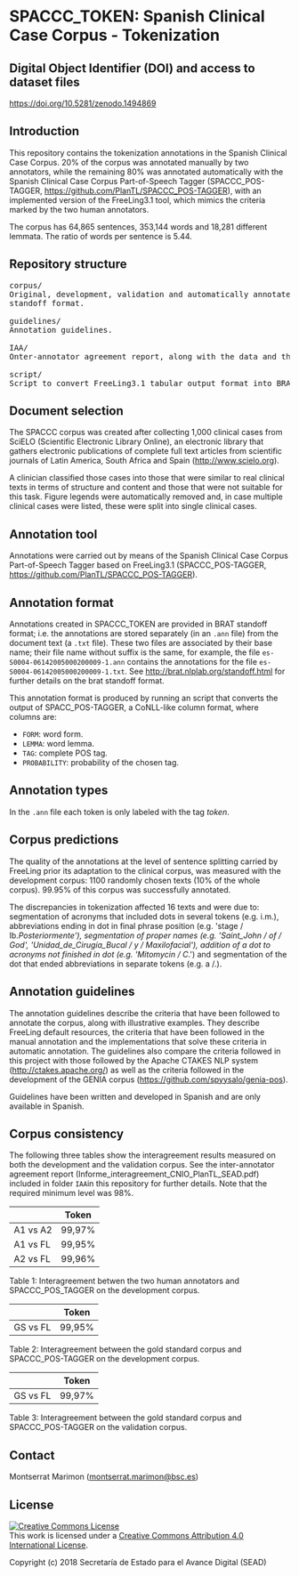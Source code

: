 # SPACCC_TOKEN: Spanish Clinical Case Corpus - Tokenization

## Digital Object Identifier (DOI) and access to dataset files

https://doi.org/10.5281/zenodo.1494869


## Introduction

This repository contains the tokenization annotations in the Spanish Clinical Case Corpus.
20% of the corpus was annotated manually by two annotators, while the remaining 80% was annotated automatically with 
the Spanish Clinical Case Corpus Part-of-Speech Tagger (SPACCC_POS-TAGGER, 
https://github.com/PlanTL/SPACCC_POS-TAGGER), with an implemented version of the FreeLing3.1 tool, which mimics the 
criteria marked by the two human annotators.

The corpus has 64,865 sentences, 353,144 words and 18,281 different lemmata. The ratio of words per sentence 
is 5.44.


## Repository structure

<pre>
corpus/
Original, development, validation and automatically annotated corpus, both in tabular format and BRAT 
standoff format.

guidelines/
Annotation guidelines.

IAA/
Onter-annotator agreement report, along with the data and the scripts used to calculate it. 

script/
Script to convert FreeLing3.1 tabular output format into BRAT standoff format.
</pre>


## Document selection

The SPACCC corpus was created after collecting 1,000 clinical cases from SciELO (Scientific Electronic Library Online), 
an electronic library that gathers electronic publications of complete full text articles from scientific journals of 
Latin America, South Africa and Spain (http://www.scielo.org).

A clinician classified those cases into those that were similar to real clinical texts in terms of structure and content
and those that were not suitable for this task. Figure legends were automatically removed and, in case multiple clinical 
cases were listed, these were split into single clinical cases.


## Annotation tool

Annotations were carried out by means of the Spanish Clinical Case Corpus Part-of-Speech Tagger based on FreeLing3.1 
(SPACCC_POS-TAGGER, https://github.com/PlanTL/SPACCC_POS-TAGGER).


## Annotation format

Annotations created in SPACCC_TOKEN are provided in BRAT standoff format; i.e. the annotations are stored separately 
(in an `.ann` file) from the document text (a `.txt` file). 
These two files are associated by their base name; their file name without suffix is the same, for example, the file 
`es-S0004-06142005000200009-1.ann` contains the annotations for the file `es-S0004-06142005000200009-1.txt`. 
See http://brat.nlplab.org/standoff.html for further details on the brat standoff format. 

This annotation format is produced by running an script that converts the output of SPACC_POS-TAGGER, a 
CoNLL-like column format, where columns are:

* `FORM`: word form.
* `LEMMA`: word lemma.
* `TAG`: complete POS tag.
* `PROBABILITY`: probability of the chosen tag.


## Annotation types

In the `.ann` file each token is only labeled with the tag *token*.


## Corpus predictions

The quality of the annotations at the level of sentence splitting carried by FreeLing prior its adaptation to the 
clinical corpus, was measured with the development corpus: 1100 randomly chosen texts (10% of the whole corpus). 
99.95% of this corpus was successfully annotated. 

The discrepancies in tokenization affected 16 texts and were due to: segmentation of acronyms that included dots in several 
tokens (e.g. i.m.), abbreviations ending in dot in final phrase position (e.g. 'stage / Ib._Posteriormente'), segmentation 
of proper names (e.g. 'Saint_John / of / God', 'Unidad_de_Cirugía_Bucal / y / Maxilofacial'), addition of a dot to acronyms 
not finished in dot (e.g. 'Mitomycin / C_.') and segmentation of the dot that ended abbreviations in separate tokens 
(e.g. a /.).


## Annotation guidelines

The annotation guidelines describe the criteria that have been followed to annotate the corpus, along with illustrative 
examples. They describe FreeLing default resources, the criteria that have been followed in the manual annotation and the 
implementations that solve these criteria in automatic annotation. The guidelines also compare the criteria followed in 
this project with those followed by the Apache CTAKES NLP system (http://ctakes.apache.org/) as well as the criteria 
followed in the development of the GENIA corpus (https://github.com/spyysalo/genia-pos).

Guidelines have been written and developed in Spanish and are only available in Spanish.


## Corpus consistency

The following three tables show the interagreement results measured on both the development and the validation corpus. See the inter-annotator agreement report (Informe_interagreement_CNIO_PlanTL_SEAD.pdf) included in folder `IAA`in this repository for further details. Note that the required minimum level was 98%.

|                        | Token  | 
| ---------------------- | ------ |
| A1 vs A2               | 99,97% | 
| A1 vs FL               | 99,95% | 
| A2 vs FL               | 99,96% | 

Table 1: Interagreement betwen the two human annotators and SPACCC_POS_TAGGER on the development corpus.


|                        | Token  | 
| ---------------------- | ------ |
| GS vs FL               | 99,95% | 

Table 2: Interagreement between the gold standard corpus and SPACCC_POS-TAGGER on the development corpus.


|                        |  Token |
| ---------------------- | ------ |
| GS vs FL               | 99,97% |

Table 3: Interagreement between the gold standard corpus and SPACCC_POS-TAGGER on the validation corpus.


## Contact

Montserrat Marimon (montserrat.marimon@bsc.es)


## License

<a rel="license" href="http://creativecommons.org/licenses/by/4.0/"><img alt="Creative Commons License" style="border-width:0" src="https://i.creativecommons.org/l/by/4.0/88x31.png" /></a><br />This work is licensed under a <a rel="license" href="http://creativecommons.org/licenses/by/4.0/">Creative Commons Attribution 4.0 International License</a>.

Copyright (c) 2018 Secretaría de Estado para el Avance Digital (SEAD)
